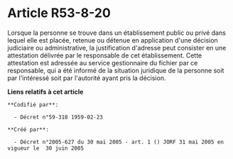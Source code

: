# Article R53-8-20

Lorsque la personne se trouve dans un établissement public ou privé dans lequel elle est placée, retenue ou détenue en
application d'une décision judiciaire ou administrative, la justification d'adresse peut consister en une attestation
délivrée par le responsable de cet établissement. Cette attestation est adressée au service gestionnaire du fichier par ce
responsable, qui a été informé de la situation juridique de la personne soit par l'intéressé soit par l'autorité ayant pris
la décision.

**Liens relatifs à cet article**

	**Codifié par**:

	  - Décret n°59-318 1959-02-23

	**Créé par**:

	  - Décret n°2005-627 du 30 mai 2005 - art. 1 () JORF 31 mai 2005 en vigueur le  30 juin 2005
